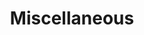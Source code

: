 ---
title: Miscellaneous
menu:
  sidebar:
    name: Misc
    identifier: miscellaneous
    weight: 1000
---